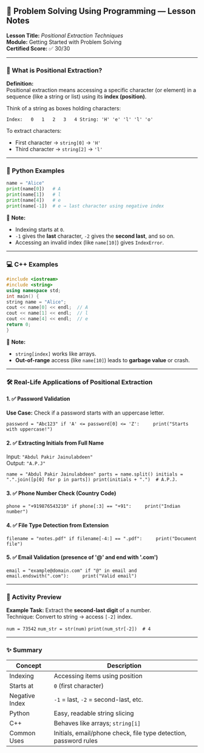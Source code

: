 ## 🧠 Problem Solving Using Programming — Lesson Notes

**Lesson Title:** _Positional Extraction Techniques_  
**Module:** Getting Started with Problem Solving  
**Certified Score:** ✅ 30/30

---

### 📌 What is Positional Extraction?

**Definition:**  
Positional extraction means accessing a specific character (or element) in a sequence (like a string or list) using its **index (position)**.

Think of a string as boxes holding characters:

`Index:   0   1   2   3   4 String: 'H' 'e' 'l' 'l' 'o'`

To extract characters:

- First character → `string[0]` → `'H'`
- Third character → `string[2]` → `'l'`

---

### 🐍 Python Examples

```python
name = "Alice"  
print(name[0])   # A 
print(name[1])   # l 
print(name[4])   # e 
print(name[-1])  # e → last character using negative index
```

📌 **Note:**

- Indexing starts at `0`.
- `-1` gives the **last** character, `-2` gives the **second last**, and so on.
- Accessing an invalid index (like `name[10]`) gives `IndexError`.

---

### 💻 C++ Examples

```c++
#include <iostream> 
#include <string> 
using namespace std;  
int main() {     
string name = "Alice";     
cout << name[0] << endl;  // A     
cout << name[1] << endl;  // l     
cout << name[4] << endl;  // e     
return 0; 
}
```

📌 **Note:**

- `string[index]` works like arrays.
- **Out-of-range** access (like `name[10]`) leads to **garbage value** or crash.

---

### 🛠️ Real-Life Applications of Positional Extraction

#### 1. ✅ Password Validation

**Use Case:** Check if a password starts with an uppercase letter.

`password = "Abc123" if 'A' <= password[0] <= 'Z':     print("Starts with uppercase!")`

#### 2. ✅ Extracting Initials from Full Name

Input: `"Abdul Pakir Jainulabdeen"`  
Output: `"A.P.J"`

`name = "Abdul Pakir Jainulabdeen" parts = name.split() initials = ".".join([p[0] for p in parts]) print(initials + ".")  # A.P.J.`

#### 3. ✅ Phone Number Check (Country Code)

`phone = "+919876543210" if phone[:3] == "+91":     print("Indian number")`

#### 4. ✅ File Type Detection from Extension

`filename = "notes.pdf" if filename[-4:] == ".pdf":     print("Document file")`

#### 5. ✅ Email Validation (presence of '@' and end with '.com')

`email = "example@domain.com" if "@" in email and email.endswith(".com"):     print("Valid email")`

---

### 🧪 Activity Preview

**Example Task:** Extract the **second-last digit** of a number.  
Technique: Convert to string → access `[-2]` index.

`num = 73542` 
`num_str = str(num)` 
`print(num_str[-2])  # 4`

---

### ✨ Summary

| Concept        | Description                                                      |
| -------------- | ---------------------------------------------------------------- |
| Indexing       | Accessing items using position                                   |
| Starts at      | `0` (first character)                                            |
| Negative Index | `-1` = last, `-2` = second-last, etc.                            |
| Python         | Easy, readable string slicing                                    |
| C++            | Behaves like arrays; `string[i]`                                 |
| Common Uses    | Initials, email/phone check, file type detection, password rules |
